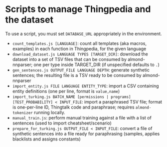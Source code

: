 # Scripts to manage Thingpedia and the dataset

To use a script, you must set `DATABASE_URL` appropriately in the environment.

- `count_templates.js [LANGUAGE]`: count all templates (aka macros, examples) in each function in Thingpedia, for the given language
- `download_dataset.js LANGUAGE TYPES [TARGET_DIR]`: download the dataset into a set of TSV files that can be consumed by almond-nnparser; one per type inside TARGET_DIR (if unspecified defaults to `.`)
- `gen_sentences.js OUTPUT_FILE LANGUAGE DEPTH`: generate synthetic sentences; the resulting file is a TSV ready to be consumed by almond-nnparser
- `import_entity.js FILE LANGUAGE ENTITY_TYPE`: import a CSV containing entity definitions (one per line, format is `value,name`)
- `import_turking.js BATCH_NAME [permissions | programs] [TEST_PROBABILITY] < INPUT_FILE`: import a paraphrased TSV file; format is one-per-line ID, Thingtalk code and paraphrase;
  requires `almond-tokenizer` running locally.
- `manual_train.js`: perform manual training against a file with a list of sentences (used to import cheatsheet/scenario)
- `prepare_for_turking.js OUTPUT_FILE < INPUT_FILE`: convert a file of synthetic sentences into a file ready for paraphrasing (samples, applies blacklists and assigns constants)
